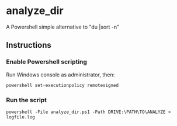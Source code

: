 # analyze_dir #
 
A Powershell simple alternative to "du |sort -n"

 ## Instructions ##

 ### Enable Powershell scripting ###
 
Run Windows console as administrator, then:

```console 
powershell set-executionpolicy remotesigned
```

 ### Run the script ###

```console 
powershell -File analyze_dir.ps1 -Path DRIVE:\PATH\TO\ANALYZE > logfile.log
```